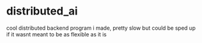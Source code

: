 # distributed_ai
cool distributed backend program i made, pretty slow but could be sped up if it wasnt meant to be as flexible as it is
